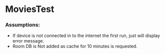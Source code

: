 # MoviesTest

### Assumptions:
- If device is not connected in to the internet the first run, just will display error message.
- Room DB is Not added as cache for 10 minutes is requested.
